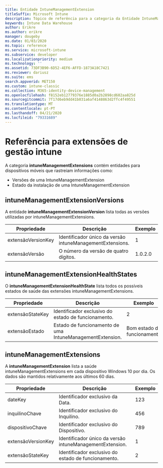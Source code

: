 ```yaml
---
title: Entidade IntuneManagementExtension
titleSuffix: Microsoft Intune
description: Tópico de referência para a categoria da Entidade IntuneManagementExtension das coleções de entidades na API do Armazém de Dados do Intune.
keywords: Intune Data Warehouse
author: Erikre
ms.author: erikre
manager: dougeby
ms.date: 01/03/2020
ms.topic: reference
ms.service: microsoft-intune
ms.subservice: developer
ms.localizationpriority: medium
ms.technology: ''
ms.assetid: 73DF3B90-6D52-4EF6-AFFD-1873A18C7421
ms.reviewer: dariusz
ms.suite: ems
search.appverid: MET150
ms.custom: intune-classic
ms.collection: M365-identity-device-management
ms.openlocfilehash: f8152eb12779376e1885d0a2b2898cd602aa825d
ms.sourcegitcommit: 7f17d6eb9dd41b031a6af4148863d2ffc4f49551
ms.translationtype: MT
ms.contentlocale: pt-PT
ms.lasthandoff: 04/21/2020
ms.locfileid: "79331689"
---
```

# <a name="reference-for-intune-management-extensions"></a>Referência para extensões de gestão intune

A categoria **intuneManagementExtensions** contém entidades para dispositivos móveis que rastreiam informações como:

- Versões de uma IntuneManagementExtension
- Estado da instalação de uma IntuneManagementExtension

## <a name="intunemanagementextensionversions"></a>intuneManagementExtensionVersions

A entidade **intuneManagementExtensionVersion** lista todas as versões utilizadas por intuneManagementExtensions.

| Propriedade  | Descrição | Exemplo |
|---------|------------|--------|
| extensãoVersionKey |Identificador único da versão intuneManagementExtensions. | 1 |
| extensãoVersão |O número da versão de quatro dígitos. |1.0.2.0 |

## <a name="intunemanagementextensionhealthstates"></a>intuneManagementExtensionHealthStates

O **intuneManagementExtensionHealthState** lista todos os possíveis estados de saúde das extensões intuneManagementExtensions.

| Propriedade  | Descrição | Exemplo |
|---------|------------|--------|
| extensãoStateKey |Identificador exclusivo do estado de funcionamento. | 2 |
| extensãoEstado |Estado de funcionamento de uma IntuneManagementExtension. | Bom estado de funcionamento |

## <a name="intunemanagementextensions"></a>intuneManagementExtensions

A **intuneManagementExtension** lista a saúde intuneManagementExtensions em cada dispositivo Windows 10 por dia.
Os dados são mantidos relativamente aos últimos 60 dias. 


|      Propriedade       |                         Descrição                         | Exemplo |
|---------------------|-------------------------------------------------------------|---------|
|       dateKey       |               Identificador exclusivo da Data.                |   123   |
|      inquilinoChave      |              Identificador exclusivo do Inquilino.               |   456   |
|      dispositivoChave      |              Identificador exclusivo do Dispositivo.               |   789   |
| extensãoVersionKey | Identificador único da versão intuneManagementExtension. |    1    |
|  extensãoStateKey  |             Identificador exclusivo do estado de funcionamento.              |    2    |

